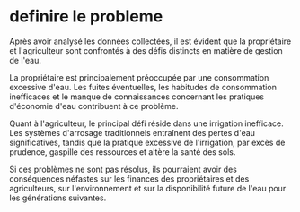 # definire le probleme
Après avoir analysé les données collectées, il est évident que la propriétaire et l'agriculteur sont confrontés à des défis distincts en matière de gestion de l'eau.

La propriétaire est principalement préoccupée par une consommation excessive d'eau. Les fuites éventuelles, les habitudes de consommation inefficaces et le manque de connaissances concernant les pratiques d'économie d'eau contribuent à ce problème.

Quant à l'agriculteur, le principal défi réside dans une irrigation inefficace. Les systèmes d'arrosage traditionnels entraînent des pertes d'eau significatives, tandis que la pratique excessive de l'irrigation, par excès de prudence, gaspille des ressources et altère la santé des sols.

Si ces problèmes ne sont pas résolus, ils pourraient avoir des conséquences néfastes sur les finances des propriétaires et des agriculteurs, sur l'environnement et sur la disponibilité future de l'eau pour les générations suivantes.